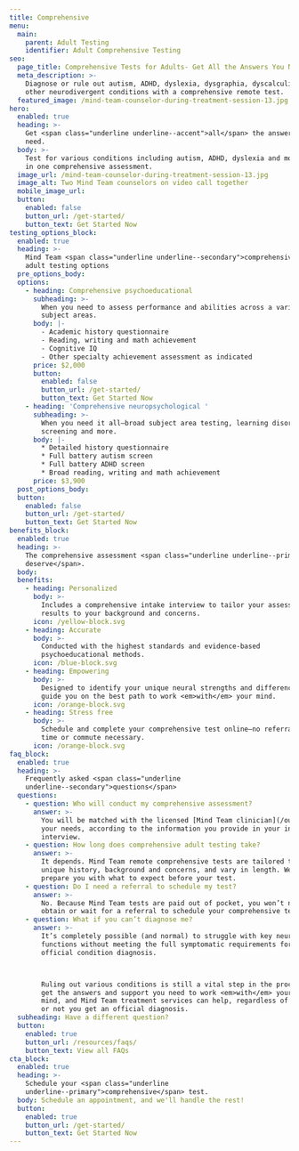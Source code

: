 ```yaml
---
title: Comprehensive
menu:
  main:
    parent: Adult Testing
    identifier: Adult Comprehensive Testing
seo:
  page_title: Comprehensive Tests for Adults- Get All the Answers You Need
  meta_description: >-
    Diagnose or rule out autism, ADHD, dyslexia, dysgraphia, dyscalculia and
    other neurodivergent conditions with a comprehensive remote test. 
  featured_image: /mind-team-counselor-during-treatment-session-13.jpg
hero:
  enabled: true
  heading: >-
    Get <span class="underline underline--accent">all</span> the answers you
    need.
  body: >-
    Test for various conditions including autism, ADHD, dyslexia and more, all
    in one comprehensive assessment.
  image_url: /mind-team-counselor-during-treatment-session-13.jpg
  image_alt: Two Mind Team counselors on video call together
  mobile_image_url: 
  button:
    enabled: false
    button_url: /get-started/
    button_text: Get Started Now
testing_options_block:
  enabled: true
  heading: >-
    Mind Team <span class="underline underline--secondary">comprehensive</span>
    adult testing options
  pre_options_body:
  options:
    - heading: Comprehensive psychoeducational
      subheading: >-
        When you need to assess performance and abilities across a variety of
        subject areas.
      body: |-
        - Academic history questionnaire
        - Reading, writing and math achievement
        - Cognitive IQ
        - Other specialty achievement assessment as indicated
      price: $2,000
      button:
        enabled: false
        button_url: /get-started/
        button_text: Get Started Now
    - heading: 'Comprehensive neuropsychological '
      subheading: >-
        When you need it all—broad subject area testing, learning disorder
        screening and more.
      body: |-
        * Detailed history questionnaire
        * Full battery autism screen
        * Full battery ADHD screen
        * Broad reading, writing and math achievement
      price: $3,900
  post_options_body:
  button:
    enabled: false
    button_url: /get-started/
    button_text: Get Started Now
benefits_block:
  enabled: true
  heading: >-
    The comprehensive assessment <span class="underline underline--primary">you
    deserve</span>.
  body:
  benefits:
    - heading: Personalized
      body: >-
        Includes a comprehensive intake interview to tailor your assessment and
        results to your background and concerns.
      icon: /yellow-block.svg
    - heading: Accurate
      body: >-
        Conducted with the highest standards and evidence-based
        psychoeducational methods.
      icon: /blue-block.svg
    - heading: Empowering
      body: >-
        Designed to identify your unique neural strengths and differences and
        guide you on the best path to work <em>with</em> your mind.
      icon: /orange-block.svg
    - heading: Stress free
      body: >-
        Schedule and complete your comprehensive test online—no referral, wait
        time or commute necessary.
      icon: /orange-block.svg
faq_block:
  enabled: true
  heading: >-
    Frequently asked <span class="underline
    underline--secondary">questions</span>
  questions:
    - question: Who will conduct my comprehensive assessment?
      answer: >-
        You will be matched with the licensed [Mind Team clinician](/our-team/) who best fits
        your needs, according to the information you provide in your intake
        interview.
    - question: How long does comprehensive adult testing take?
      answer: >-
        It depends. Mind Team remote comprehensive tests are tailored to your
        unique history, background and concerns, and vary in length. We’ll
        prepare you with what to expect before your test.
    - question: Do I need a referral to schedule my test?
      answer: >-
        No. Because Mind Team tests are paid out of pocket, you won’t need to
        obtain or wait for a referral to schedule your comprehensive test.
    - question: What if you can’t diagnose me?
      answer: >-
        It’s completely possible (and normal) to struggle with key neural
        functions without meeting the full symptomatic requirements for an
        official condition diagnosis. 



        Ruling out various conditions is still a vital step in the process to
        get the answers and support you need to work <em>with</em> your unique
        mind, and Mind Team treatment services can help, regardless of whether
        or not you get an official diagnosis.
  subheading: Have a different question?
  button:
    enabled: true
    button_url: /resources/faqs/
    button_text: View all FAQs
cta_block:
  enabled: true
  heading: >-
    Schedule your <span class="underline
    underline--primary">comprehensive</span> test.
  body: Schedule an appointment, and we'll handle the rest!
  button:
    enabled: true
    button_url: /get-started/
    button_text: Get Started Now
---
```

